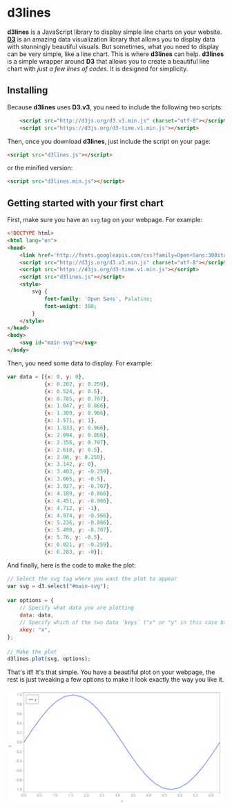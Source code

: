 # d3lines

**d3lines** is a JavaScript library to display simple line charts on your website. 
<a href="http://d3js.org/">**D3**</a> is an amazing data visualization library that allows you to display data with stunningly beautiful visuals. 
But sometimes, what you need to display can be very simple, like a line chart. This is where **d3lines** can help.
**d3lines** is a simple wrapper around **D3** that allows you to create a beautiful line chart with *just a few lines of codes*.
It is designed for simplicity.

## Installing

Because **d3lines** uses **D3.v3**, you need to include the following two scripts:

```html
    <script src="http://d3js.org/d3.v3.min.js" charset="utf-8"></script>
    <script src="https://d3js.org/d3-time.v1.min.js"></script>
```

Then, once you download **d3lines**, just include the script on your page:

```html
<script src="d3lines.js"></script>
```

or the minified version:

```html
<script src="d3lines.min.js"></script>
```

## Getting started with your first chart

First, make sure you have an `svg` tag on your webpage. For example:

```html
<!DOCTYPE html>
<html lang="en">
<head>
    <link href='http://fonts.googleapis.com/css?family=Open+Sans:300italic,400italic,300,400' rel='stylesheet' type='text/css'>
    <script src="http://d3js.org/d3.v3.min.js" charset="utf-8"></script>
    <script src="https://d3js.org/d3-time.v1.min.js"></script>
    <script src="d3lines.js"></script>
    <style>
        svg {
            font-family: 'Open Sans', Palatino;
            font-weight: 300;
        }
    </style>
</head>
<body>
    <svg id="main-svg"></svg>
</body>
```

Then, you need some data to display. For example:

```javascript
var data = [{x: 0, y: 0},
            {x: 0.262, y: 0.259},
            {x: 0.524, y: 0.5},
            {x: 0.785, y: 0.707},
            {x: 1.047, y: 0.866},
            {x: 1.309, y: 0.966},
            {x: 1.571, y: 1},
            {x: 1.833, y: 0.966},
            {x: 2.094, y: 0.866},
            {x: 2.356, y: 0.707},
            {x: 2.618, y: 0.5},
            {x: 2.88, y: 0.259},
            {x: 3.142, y: 0},
            {x: 3.403, y: -0.259},
            {x: 3.665, y: -0.5},
            {x: 3.927, y: -0.707},
            {x: 4.189, y: -0.866},
            {x: 4.451, y: -0.966},
            {x: 4.712, y: -1},
            {x: 4.974, y: -0.966},
            {x: 5.236, y: -0.866},
            {x: 5.498, y: -0.707},
            {x: 5.76, y: -0.5},
            {x: 6.021, y: -0.259},
            {x: 6.283, y: -0}];
```

And finally, here is the code to make the plot:

```javascript
// Select the svg tag where you want the plot to appear
var svg = d3.select("#main-svg");

var options = {
    // Specify what data you are plotting
    data: data,
    // Specify which of the two data `keys` ("x" or "y" in this case but it could be anything) will appear on the x-axis
    xkey: "x",
};

// Make the plot
d3lines.plot(svg, options);
```

That's it!! It's that simple. You have a beautiful plot on your webpage, the rest is just tweaking a few options to make it look exactly the way you like it.

![Basic plot](/images/basic_sine.png?raw=true "")
